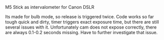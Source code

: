 M5 Stick as intervalometer for Canon DSLR 

Its made for bulb mode, so release is triggered twice. Code works so far tough quick and dirty, timer triggers exact exposure time, but there are still several issues with it. Unfortunately cam does not expose correctly, there are always 0.1-0.2 seconds missing. Have to further investigate that issue.

